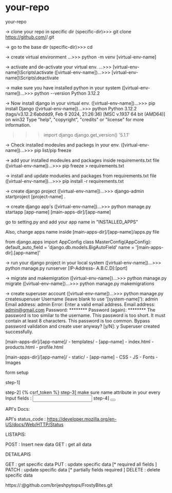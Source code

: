 # your-repo
your-repo

-> clone your repo in specific dir
(specific-dir)>>> git clone https://github.com/<user-name>/<your-repo>.git

-> go to the base dir
(specific-dir)>>> cd <base-dir>

-> create virtual environment
...<base-dir>>>> python -m venv [virtual-env-name]

-> activate and de-activate your virtual env.
...<base-dir>>>> [virtual-env-name]\Scripts\activate
([virtual-env-name])...<base-dir>>>> [virtual-env-name]\Scripts\deactivate

-> make sure you have installed python in your system
([virtual-env-name])...<base-dir>>>> python --version
Python 3.12.2

-> Now install django in your virtual env.
([virtual-env-name])...<base-dir>>>> pip install Django
([virtual-env-name])...<base-dir>>>> python
Python 3.12.2 (tags/v3.12.2:6abddd9, Feb  6 2024, 21:26:36) [MSC v.1937 64 bit (AMD64)] on win32
Type "help", "copyright", "credits" or "license" for more information.
>>> import django
>>> django.get_version()
'5.1.1'

-> Check installed modeules and packegs in your env.
([virtual-env-name])...<base-dir>>>> pip list/pip freeze

-> add your installed modeules and packages inside requirements.txt file
([virtual-env-name])...<base-dir>>>> pip freeze >  requirements.txt

-> install and update modueles and packages from requirements.txt file
([virtual-env-name])...<base-dir>>>> pip install -r requirements.txt

-> create django project
([virtual-env-name])...<base-dir>>>> django-admin startproject [project-name] .

-> create django app's
([virtual-env-name])...<base-dir>>>> python manage.py startapp [app-name] [main-apps-dir]/[app-name]

go to setting.py and add your app name in "INSTALLED_APPS"

Also, change apps name inside [main-apps-dir]/[app-name]/apps.py file

from django.apps import AppConfig
class MasterConfig(AppConfig):
    default_auto_field = 'django.db.models.BigAutoField'
    name = '[main-apps-dir].[app-name]'

-> run your django project in your local system
([virtual-env-name])...<base-dir>>>> python manage.py runserver [IP-Address- A.B.C.D]:[port]

-> migrate and makemigration
([virtual-env-name])...<base-dir>>>> python manage.py migrate
([virtual-env-name])...<base-dir>>>> python manage.py makemigrations

-> create superuser account
([virtual-env-name])...<base-dir>>>> python manage.py createsuperuser
Username (leave blank to use '[system-name]'): admin
Email address: admin
Error: Enter a valid email address.
Email address: admin@gmail.com
Password: ********
Password (again): ********
The password is too similar to the username.
This password is too short. It must contain at least 8 characters.
This password is too common.
Bypass password validation and create user anyway? [y/N]: y
Superuser created successfully.


<!--  templates config -->

[main-apps-dir]/[app-name]/
    - templates/
        - [app-name]
            - index.html
            - products.html
            - profile.html

[main-apps-dir]/[app-name]/
    - static/
        - [app-name]
            - CSS
            - JS
            - Fonts
            - Images


form setup

step-1] <form  action="#" method="post" enctype="multipart/form-data">
step-2] {% csrf_token %}
step-3] make sure name attribute in your every Input fields : <input type="email" name="email" />
step-4] <button type="submit"></button>


API's Docs:

API's status_code : https://developer.mozilla.org/en-US/docs/Web/HTTP/Status

LISTAPIS:

POST : Insert new data 
GET : get all data

DETAILAPIS

GET : get specific data 
PUT : update specific data [* required all fields ]
PATCH : update specific data [* partially fields required ]
DELETE : delete specific data


https://<github-username>:<token>@github.com/brijeshpytops/FrostyBites.git